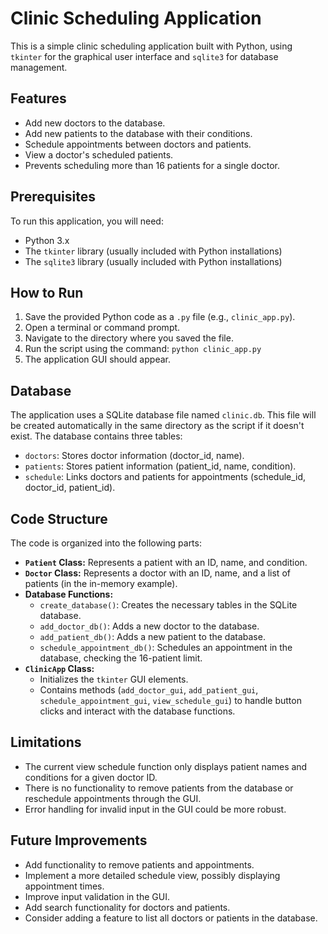# Clinic Scheduling Application

This is a simple clinic scheduling application built with Python, using `tkinter` for the graphical user interface and `sqlite3` for database management.

## Features

- Add new doctors to the database.
- Add new patients to the database with their conditions.
- Schedule appointments between doctors and patients.
- View a doctor's scheduled patients.
- Prevents scheduling more than 16 patients for a single doctor.

## Prerequisites

To run this application, you will need:

- Python 3.x
- The `tkinter` library (usually included with Python installations)
- The `sqlite3` library (usually included with Python installations)

## How to Run

1. Save the provided Python code as a `.py` file (e.g., `clinic_app.py`).
2. Open a terminal or command prompt.
3. Navigate to the directory where you saved the file.
4. Run the script using the command: `python clinic_app.py`
5. The application GUI should appear.

## Database

The application uses a SQLite database file named `clinic.db`. This file will be created automatically in the same directory as the script if it doesn't exist. The database contains three tables:

- `doctors`: Stores doctor information (doctor_id, name).
- `patients`: Stores patient information (patient_id, name, condition).
- `schedule`: Links doctors and patients for appointments (schedule_id, doctor_id, patient_id).

## Code Structure

The code is organized into the following parts:

- **`Patient` Class:** Represents a patient with an ID, name, and condition.
- **`Doctor` Class:** Represents a doctor with an ID, name, and a list of patients (in the in-memory example).
- **Database Functions:**
    - `create_database()`: Creates the necessary tables in the SQLite database.
    - `add_doctor_db()`: Adds a new doctor to the database.
    - `add_patient_db()`: Adds a new patient to the database.
    - `schedule_appointment_db()`: Schedules an appointment in the database, checking the 16-patient limit.
- **`ClinicApp` Class:**
    - Initializes the `tkinter` GUI elements.
    - Contains methods (`add_doctor_gui`, `add_patient_gui`, `schedule_appointment_gui`, `view_schedule_gui`) to handle button clicks and interact with the database functions.

## Limitations

- The current view schedule function only displays patient names and conditions for a given doctor ID.
- There is no functionality to remove patients from the database or reschedule appointments through the GUI.
- Error handling for invalid input in the GUI could be more robust.

## Future Improvements

- Add functionality to remove patients and appointments.
- Implement a more detailed schedule view, possibly displaying appointment times.
- Improve input validation in the GUI.
- Add search functionality for doctors and patients.
- Consider adding a feature to list all doctors or patients in the database.
